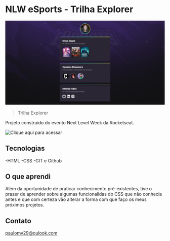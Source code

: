 # NLW eSports - Trilha Explorer

![preview](./.github/preview.png)

> Trilha Explorer

Projeto construido do evento Next Level Week da Rocketseat.

![Clique aqui para acessar]([https://paulo-valleriote.github.io/nlw-esports-explorer/])


## Tecnologias 

-HTML
-CSS
-GIT e Github

## O que aprendi

Além da oportunidade de praticar conhecimento pré-existentes, tive o prazer de aprender sobre algumas funcionalidas do CSS que não conhecia antes e que com certeza vão alterar a forma com que faço os meus próximos projetos.

## Contato

paulomv29@oulook.com
